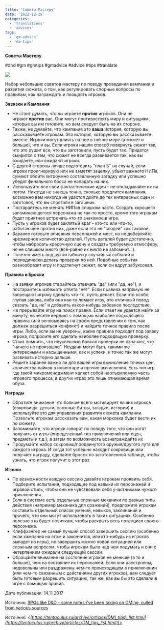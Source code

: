 ```yaml
---
title: 'Советы Мастеру'
date: '2022-12-29'
categories:
  - 'translations'
  - 'advices'
tags:
  - 'gm-advice'
  - 'dm-tips'
---
```


**Советы Мастеру**





#dnd #gm #gmtips #gmadvice #advice #tips #translate

![](https://cyborgsandmages.com/wp-content/uploads/2022/12/122922_1608_1.png)



Набор небольших советов мастеру по поводу проведения кампании и развития сюжета, о том, как регулировать спорные вопросы по правилам, как награждать и поощрять игроков.

**Завязки и Кампания**

- Не стоит думать, что вы играете **против** игроков. Они не играют **против** вас. Они могут противостоять миру и ситуациям, которые вы им готовите, но вам следует быть на их стороне.
- Также, не думайте, что кампания это **ваша** история, которую вы рассказываете игрокам. Это история, которую вы рассказываете вместе. Игроки могут влиять на нее в той же мере (а может и больше), что и вы. Если игроки нашли способ повернуть сюжет так, что это рушит все, что вы заготовили, пусть будет так. Придется смирится с тем, что сюжет не всегда развивается так, как вы ожидаете, или ожидают игроки.
- С другой стороны лучше подготовить "план Б" на случай, если игроки проигнорирую или не заметят зацепку, убьют важного НИПа, сумеют обойти хитроумно составленную загадку или успешно убедят финального босса не нападать на них.
- Используйте все свои фантастические идеи - не откладывайте их на потом. Никогда не знаешь точно, сколько продлится кампания, возможно вам никогда не удастся дойти до тех интересных сцен и заготовок, что вы спрятали в загашник.
- Постарайтесь не менять НИПов слишком часто. Создать хорошего запоминающегося персонажа не так-то просто, кроме того игрокам будет приятнее встречать что-то знакомое в игре.
- Пусть у игроков будет заклятый враг - кто-то или что-то, работающее против них, даже если это не "злодей" как таковой.
- Заранее готовьте описания персонажей и мест, но не добавляйте чрезмерное количество деталей. Пусть деталей будет достаточно, чтобы набросать красочную сцену и создать требуемую атмосферу, но не слишком много (всё-равно их никто не запомнит…).
- Полезно иметь под рукой табличку случайных событий и периодически делать проверки по ней. Подобные события разнообразят игру и подстегнут сюжет, если он вдруг забуксовал.

**Правила и Броски**

- На заявки игроков старайтесь отвечать "да" (или "да, но"), и постарайтесь избежать ответа "нет". Если правила напрямую не запрещают игроку сделать что-то, пусть делает. Если это особо глупая заявка, либо она как-то ломает игру, это отличный повод сказать "да, но" и добавить какое-нибудь забавное последствие.
- Не прерывайте игру на поиск правил. Если ответ не удается найти за минуту, вынесете вердикт с помощью наиболее подходящего правила (или основываясь на своем представлении о том, как должен разрешиться конфликт) и найдите точное правило после игры. Либо, если вы не уверены, какие правила подходят под заявку игрока, попросите его сделать наиболее подходящую проверку.
- Стоит помнить, что неуспешный бросок проверки не означает, что "ничего не произошло". Неудачи могут быть такими же интересными и насыщенными, как и успехи, и точно так же могут развивать историю дальше.
- Решите заранее важно ли для вашей игры вычисление точных цен, количества пайков в инвентаре и прочие вычисления. Есть тип игр где такой микроменеджмент являет собой неотъемлемую часть игрового процесса, в других играх это лишь отнимающая время обуза.

**Награды**

- Обратите внимание что больше всего мотивирует ваших игроков (сокровища, деньги, сложные битвы, загадки, истории) и используйте это для управления развития сюжета кампании. Позвольте игрокам рассказать вам, какая морковка будет вести их по сюжету.
- Запоминайте, что игроки говорят по поводу того, что они хотят получить от игры (определенный тип приключений или сцен, предметы и т.д.), а затем по возможность вознаграждайте их
- Продумайте набор сокровищ/продвинутого оружия/другого лута для каждого игрока. И когда тот успешно находит сокровище или получает награду, сделайте бросок по заготовленной таблице, чтобы узнать, что игрок получит в этот раз.

**Игроки**

- По возможности каждую сессию давайте игрокам проявить себя. Подберите испытания, подходящие под навыки их персонажей и игровой стиль, чтобы они не чувствовали себя участниками чужого приключения.
- Если в системе есть отдельные сложные механики по разные типы действия (например механика для сражений), предложите игрокам составить отдельный список умений, навыков, заклинаний и прочего, что они могут использовать в таких ситуациях. Особенно полезно это будет новичкам, чтобы раскрыть весь потенциал своего персонажа.
- Клиффхэнгер не самый лучший способ завершить сессию (особенно если кампания на этом и закончится, или кто-нибудь из игроков выпадет из игры), но завершить можно новой ситуацией или сложным вопросом, чтобы игрокам было над чем подумать и они с нетерпением ожидали следующей сессии.
- Обращайте внимание на состояние игроков не меньше (а то и больше), чем на состояние их персонажей. Если они расстроены, недовольны или раздражены чем-то происходящем в приключении (или чем-то связанным с действиями других игроков), вам следует быть готовым разрешить ситуацию, так же, как вы бы это сделали в игре с помощью правил.

Дата публикации: 14.11.2017

Источник: [RPGs like D&D - some notes i've been taking on DMing, culled from various sources](http://tabletop-rpgs.tumblr.com/post/166443423671/some-notes-ive-been-taking-on-dming-culled-from)



_Источник: <[https://tentaculus.ru/archive/articles/DM\_tips\_list.html](https://tentaculus.ru/archive/articles/DM_tips_list.html)\>_
